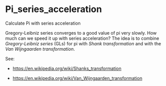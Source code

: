 # Pi_series_acceleration
Calculate Pi with series acceleration

Gregory-Leibniz series converges to a good value of pi very slowly. How much can we speed it up with series acceleration?
The idea is to combine _Gregory-Leibniz series_ (GLs) for pi with _Shank transformation_ and with the _Van Wijngaarden transformation_.

See:
* https://en.wikipedia.org/wiki/Shanks_transformation

* https://en.wikipedia.org/wiki/Van_Wijngaarden_transformation

